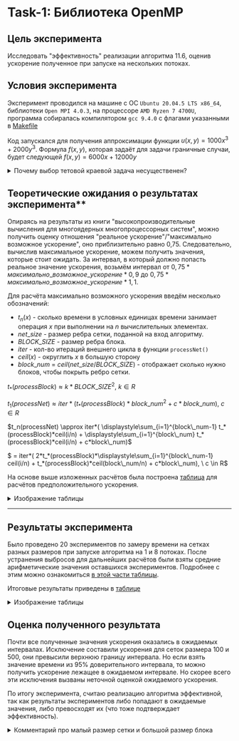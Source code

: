 # Task-1: Библиотека OpenMP

## Цель эксперимента
Исследовать "эффективность" реализации алгоритма 11.6,
оценив ускорение полученное при запуске на нескольких потоках.

## Условия эксперимента

Эксперимент проводился на машине с ОС `Ubuntu 20.04.5 LTS x86_64`, библиотеки `Open MPI 4.0.3`, на процессоре `AMD Ryzen 7 4700U`,
 программа собиралась компилятором `gcc 9.4.0` с флагами указанными в [Makefile](./Makefile)


Код запускался для получения аппроксимации функции $u(x, y) = 1000x^3 + 2000y^3$. 
Формула $f(x, y)$, которая задаёт для задачи граничные случаи, будет следующей $f(x, y) = 6000x + 12000y$

<details>
<summary>Почему выбор тетовой краевой задача несущественен?</summary>
  
Заметим, что краевая задача задаёт только начальное состояние системы (сетки), что для эксперимента по измерению времени влияет только на количество итераций. Но так как алгоритм предполагает одинаковый результат и количество итераций при любом запуске и любом количестве потоков. Количество итераций при запуске на одном потоке и множестве будет одинаковым, что не влияет на ускорение. Так как оно вычисляется как отношение двух величин (время при запуске на одном потоке и нескольких), значение каждой из которых прямо пропорционально количеству итераций.

</details>

## Теоретические ожидания о результатах эксперимента**

Опираясь на результаты из книги "высокопроизводительные вычисления для многоядерных многопроцессорных систем", можно получить оценку отношения "реальное ускорение"/"максимально возможное ускорение", оно приблизительно равно 0,75. Следовательно, вычислив максимальное ускорение, можем получить значения, которые стоит ожидать. За интервал, в который должно попасть реальное значение ускорения, возьмём интервал от $`0,75*максимально\_возможное\_ускорение*0,9`$ до $`0,75*максимально\_возможное\_ускорение*1,1`$.

Для расчёта максимально возможного ускорения введём несколько обозначений:
- $`t_n(x)`$ - сколько времени в условных единицах времени занимает операция $x$ при выполнении на $n$ вычислительных элементах. 
- $`net\_size`$ - размер ребра сетки, поданной на вход алгоритму.
- $`BLOCK\_SIZE`$ - размер ребра блока.
- $`iter`$ - кол-во итераций внешнего цикла в функции `processNet()`
- $`ceil(x)`$ - округлить $x$ в большую сторону 
- $`block\_num`$ = $`ceil(net\_size / BLOCK\_SIZE)`$ - 
отображает сколько нужно блоков, чтобы покрыть ребро сетки.



$`t_*(processBlock) \approx k*BLOCK\_SIZE^2,\ k \in R`$

$`t_1(processNet) \approx 
iter*( 
    t_*(processBlock)*block\_num^2 + c*block\_num),
    \ c \in R `$

$`t_n(processNet) \approx 
iter*( 
    \displaystyle\sum_{i=1}^{block\_num-1}
    t_*(processBlock)*ceil(i/n) +
    \displaystyle\sum_{i=1}^{block\_num}
    t_*(processBlock)*ceil(i/n)
    + c*block\_num)`$ 
    
$` = iter*(  
    2*t_*(processBlock)*\displaystyle\sum_{i=1}^{block\_num-1}
    ceil(i/n) +  
    t_*(processBlock)*ceil(block\_num/n) + c*block\_num),
    \ c \in R`$

На основе выше изложенных расчётов была построена [таблица](https://docs.google.com/spreadsheets/d/1GOqnumgfG_rEHWf4pcUC55-rTDGwcXybQw8Ur8HrvaQ/edit#gid=1448096775) для расчётов предположительного ускорения.

<details>
<summary>Изображение таблицы</summary>
  
![изображение-таблицы](https://github.com/osogi/control-hazard-analyzer/assets/66139162/278aaaad-b146-40ed-ac3d-2d44cdbd151d)

</details>

---

## Результаты эксперимента

Было проведено 20 экспериментов по замеру времени на сетках разных размеров при запуске алгоритма на 1 и 8 потоках. После устранения выбросов для дальнейших расчётов были взяты средние арифметические значения оставшихся экспериментов. Подробнее с этим можно ознакомиться [в этой части таблицы](https://docs.google.com/spreadsheets/d/1GOqnumgfG_rEHWf4pcUC55-rTDGwcXybQw8Ur8HrvaQ/edit#gid=0&range=Q18).


Итоговые результаты приведены в [таблице](https://docs.google.com/spreadsheets/d/1GOqnumgfG_rEHWf4pcUC55-rTDGwcXybQw8Ur8HrvaQ/edit#gid=0)

<details>
<summary>Изображение таблицы</summary>
  
![изображение-таблицы](https://github.com/osogi/control-hazard-analyzer/assets/66139162/d07bdb67-17b4-4c30-a07a-5f9fd6887c75)

</details>

## Оценка полученного результата

Почти все полученные значения ускорения оказались в ожидаемых интервалах. Исключение составили ускорения для сеток размера 100 и 500, они превысили верхнюю границу интервала. Но если взять значение времени из 95% доверительного интервала, то можно получить ускорение лежащее в ожидаемом интервале. Но скорее всего эти исключения вызваны неточной оценкой ожидаемого ускорения.

По итогу эксперимента, считаю реализацию алгоритма эффективной, так как результаты экспериментов либо попадают в ожидаемые значения, либо превосходят их (что тоже подтверждает эффективность).

<details>
<summary>Комментарий про малый размер сетки и большой размер блока</summary>
  
В экспериментах с малыми сетками время при параллельном выполнении алгоритма не сокращается относительно
времени при последовательном выполнении. Связано это с тем что размер блока слишком большой
(относительно размеров сетки) и блок почти полностью покрывает сетку. Что сильно снижает параллелизм.
Эту "проблему" можно было решить если выбирать размер блока в зависимости от размеров сетки,
а не использовать фиксированный для всех случаев.

</details>




